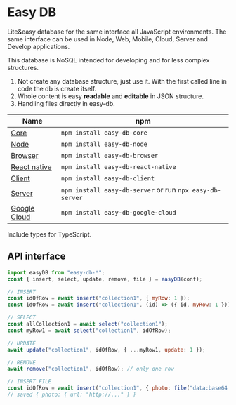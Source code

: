 # Easy DB

Lite&easy database for the same interface all JavaScript environments.
The same interface can be used in Node, Web, Mobile, Cloud, Server and Develop applications.

This database is NoSQL intended for developing and for less complex structures.

1. Not create any database structure, just use it. With the first called line in code the db is create itself.
2. Whole content is easy **readable** and **editable** in JSON structure.
3. Handling files directly in easy-db.

| Name                                                                                   | npm                                                      |
| -------------------------------------------------------------------------------------- | -------------------------------------------------------- |
| [Core](https://github.com/ingSlonik/easy-db/tree/master/packages/core)                 | `npm install easy-db-core`                               |
| [Node](https://github.com/ingSlonik/easy-db/tree/master/packages/node)                 | `npm install easy-db-node`                               |
| [Browser](https://github.com/ingSlonik/easy-db/tree/master/packages/browser)           | `npm install easy-db-browser`                            |
| [React native](https://github.com/ingSlonik/easy-db/tree/master/packages/react-native) | `npm install easy-db-react-native`                       |
| [Client](https://github.com/ingSlonik/easy-db/tree/master/packages/client)             | `npm install easy-db-client`                             |
| [Server](https://github.com/ingSlonik/easy-db/tree/master/packages/server)             | `npm install easy-db-server` or run `npx easy-db-server` |
| [Google Cloud](https://github.com/ingSlonik/easy-db/tree/master/packages/google-cloud) | `npm install easy-db-google-cloud`                       |

Include types for TypeScript.

## API interface

```js
import easyDB from "easy-db-*";
const { insert, select, update, remove, file } = easyDB(conf);

// INSERT
const idOfRow = await insert("collection1", { myRow: 1 });
const idOfRow = await insert("collection1", (id) => ({ id, myRow: 1 }));

// SELECT
const allCollection1 = await select("collection1");
const myRow1 = await select("collection1", idOfRow);

// UPDATE
await update("collection1", idOfRow, { ...myRow1, update: 1 });

// REMOVE
await remove("collection1", idOfRow); // only one row

// INSERT FILE
const idOfRow = await insert("collection1", { photo: file("data:base64...") });
// saved { photo: { url: "http://..." } }
```
